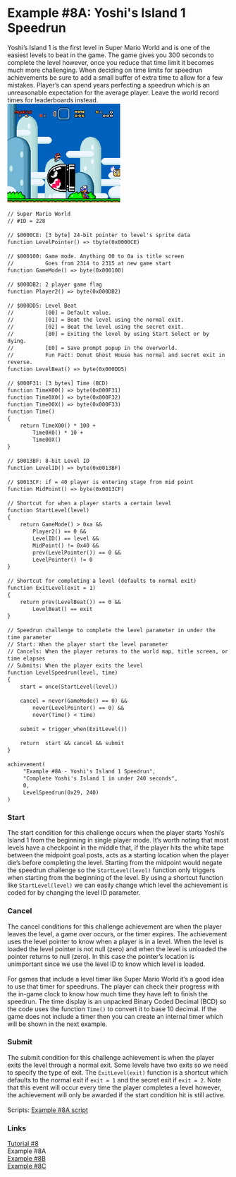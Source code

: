 # Example #8A: Yoshi's Island 1 Speedrun
Yoshi’s Island 1 is the first level in Super Mario World and is one of the easiest levels to beat in the game.  The game gives you 300 seconds to complete the level however, once you reduce that time limit it becomes much more challenging.  When deciding on time limits for speedrun achievements be sure to add a small buffer of extra time to allow for a few mistakes.  Player’s can spend years perfecting a speedrun which is an unreasonable expectation for the average player.  Leave the world record times for leaderboards instead.<br>
![Speeding through Yoshi’s Island 1]( Super_Mario_World_Yoshi_Island.png)<br>
```
// Super Mario World
// #ID = 228

// $0000CE: [3 byte] 24-bit pointer to level's sprite data
function LevelPointer() => tbyte(0x0000CE)

// $000100: Game mode. Anything 00 to 0a is title screen
//          Goes from 2314 to 2315 at new game start
function GameMode() => byte(0x000100)

// $000DB2: 2 player game flag
function Player2() => byte(0x000DB2) 

// $000DD5: Level Beat
//          [00] = Default value. 
//          [01] = Beat the level using the normal exit.
//          [02] = Beat the level using the secret exit. 
//          [80] = Exiting the level by using Start Select or by dying.
//          [E0] = Save prompt popup in the overworld.
//          Fun Fact: Donut Ghost House has normal and secret exit in reverse.
function LevelBeat() => byte(0x000DD5)

// $000F31: [3 bytes] Time (BCD)
function TimeX00() => byte(0x000F31)
function Time0X0() => byte(0x000F32)
function Time00X() => byte(0x000F33)
function Time() 
{
    return TimeX00() * 100 +
        Time0X0() * 10 +
        Time00X()
}

// $0013BF: 8-bit Level ID
function LevelID() => byte(0x0013BF)

// $0013CF: if = 40 player is entering stage from mid point
function MidPoint() => byte(0x0013CF)

// Shortcut for when a player starts a certain level
function StartLevel(level) 
{
    return GameMode() > 0xa &&
        Player2() == 0 &&
        LevelID() == level &&
        MidPoint() != 0x40 &&
        prev(LevelPointer()) == 0 &&
        LevelPointer() != 0
}

// Shortcut for completing a level (defaults to normal exit)
function ExitLevel(exit = 1)
{
    return prev(LevelBeat()) == 0 &&
        LevelBeat() == exit
}

// Speedrun challenge to complete the level parameter in under the time parameter
// Start: When the player start the level parameter
// Cancels: When the player returns to the world map, title screen, or time elapses
// Submits: When the player exits the level
function LevelSpeedrun(level, time)
{
    start = once(StartLevel(level))
        
    cancel = never(GameMode() == 0) &&
        never(LevelPointer() == 0) &&
        never(Time() < time)
    
    submit = trigger_when(ExitLevel())
    
    return  start && cancel && submit
}

achievement(
     "Example #8A - Yoshi's Island 1 Speedrun",
     "Complete Yoshi's Island 1 in under 240 seconds",
     0,
     LevelSpeedrun(0x29, 240)
)
```
### Start 
The start condition for this challenge occurs when the player starts Yoshi’s Island 1 from the beginning in single player mode.  It’s worth noting that most levels have a checkpoint in the middle that, if the player hits the white tape between the midpoint goal posts, acts as a starting location when the player die’s before completing the level.  Starting from the midpoint would negate the speedrun challenge so the ```StartLevel(level)``` function only triggers when starting from the beginning of the level.  By using a shortcut function like ```StartLevel(level)``` we can easily change which level the achievement is coded for by changing the level ID parameter.
### Cancel
The cancel conditions for this challenge achievement are when the player leaves the level, a game over occurs, or the timer expires.  The achievement uses the level pointer to know when a player is in a level.  When the level is loaded the level pointer is not null (zero) and when the level is unloaded the pointer returns to null (zero).  In this case the pointer’s location is unimportant since we use the level ID to know which level is loaded.<br>
<br>
For games that include a level timer like Super Mario World it’s a good idea to use that timer for speedruns.  The player can check their progress with the in-game clock to know how much time they have left to finish the speedrun.  The time display is an unpacked Binary Coded Decimal (BCD) so the code uses the function ```Time()``` to convert it to base 10 decimal.  If the game does not include a timer then you can create an internal timer which will be shown in the next example.
### Submit
The submit condition for this challenge achievement is when the player exits the level through a normal exit.  Some levels have two exits so we need to specify the type of exit.  The ```ExitLevel(exit)``` function is a shortcut which defaults to the normal exit if ```exit = 1``` and the secret exit if ```exit = 2```.  Note that this event will occur every time the player completes a level however, the achievement will only be awarded if the start condition hit is still active.<br>
<br>
Scripts: [Example #8A script](Example_8B_Super_Mario_World.rascript) <br>
### Links
[Tutorial #8](readme.md) <br>
Example #8A<br>
[Example #8B](Example_8B.md) <br>
[Example #8C](Example_8C.md) <br>
